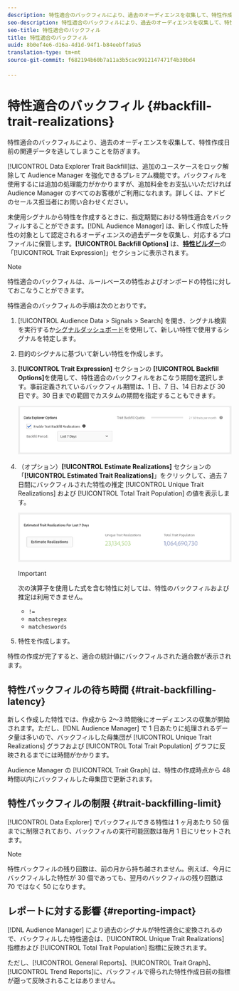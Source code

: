 ```yaml
---
description: 特性適合のバックフィルにより、過去のオーディエンスを収集して、特性作成日前の関連データを逃してしまうことを防ぎます。
seo-description: 特性適合のバックフィルにより、過去のオーディエンスを収集して、特性作成日前の関連データを逃してしまうことを防ぎます。
seo-title: 特性適合のバックフィル
title: 特性適合のバックフィル
uuid: 8b0ef4e6-d16a-4d1d-94f1-b84eebffa9a5
translation-type: tm+mt
source-git-commit: f682194b60b7a11a3b5cac9912147471f4b30bd4

---
```



# 特性適合のバックフィル {#backfill-trait-realizations}

特性適合のバックフィルにより、過去のオーディエンスを収集して、特性作成日前の関連データを逃してしまうことを防ぎます。

[!UICONTROL Data Explorer Trait Backfill]は、追加のユースケースをロック解除して Audience Manager を強化できるプレミアム機能です。バックフィルを使用するには追加の処理能力がかかりますが、追加料金をお支払いいただければ Audience Manager のすべてのお客様がご利用になれます。詳しくは、アドビのセールス担当者にお問い合わせください。

未使用シグナルから特性を作成するときに、指定期間における特性適合をバックフィルすることができます。[!DNL Audience Manager] は、新しく作成した特性の対象として認定されるオーディエンスの過去データを収集し、対応するプロファイルに保管します。**[!UICONTROL Backfill Options]** は、**[特性ビルダー](../../features/traits/about-trait-builder.md)**&#x200B;の「[!UICONTROL Trait Expression]」セクションに表示されます。

>[!NOTE]
>
>特性適合のバックフィルは、ルールベースの特性およびオンボードの特性に対しておこなうことができます。

特性適合のバックフィルの手順は次のとおりです。

1. [!UICONTROL Audience Data > Signals > Search] を開き、シグナル検索を実行するか[シグナルダッシュボード](../../features/data-explorer/data-explorer-signals-dashboard.md)を使用して、新しい特性で使用するシグナルを特定します。
1. 目的のシグナルに基づいて新しい特性を作成します。
1. **[!UICONTROL Trait Expression]** セクションの **[!UICONTROL Backfill Options]**&#x200B;を使用して、特性適合のバックフィルをおこなう期間を選択します。事前定義されているバックフィル期間は、1 日、7 日、14 日および 30 日です。30 日までの範囲でカスタムの期間を指定することもできます。

   ![特性-バックフィル](assets/signals-trait-backfill.png)

1. （オプション）**[!UICONTROL Estimate Realizations]** セクションの「**[!UICONTROL Estimated Trait Realizations]**」をクリックして、過去 7 日間にバックフィルされた特性の推定 [!UICONTROL Unique Trait Realizations] および [!UICONTROL Total Trait Population] の値を表示します。

   ![推定特性再説明](assets/estimate-trait-realizations.png)

   >[!IMPORTANT]
   >
   >次の演算子を使用した式を含む特性に対しては、特性のバックフィルおよび推定は利用できません。
   >    * `!=`
   >    * `matchesregex`
   >    * `matcheswords`

1. 特性を作成します。

特性の作成が完了すると、適合の統計値にバックフィルされた適合数が表示されます。

## 特性バックフィルの待ち時間 {#trait-backfilling-latency}

新しく作成した特性では、作成から 2～3 時間後にオーディエンスの収集が開始されます。ただし、[!DNL Audience Manager] で 1 日あたりに処理されるデータ量は多いので、バックフィルした母集団が [!UICONTROL Unique Trait Realizations] グラフおよび [!UICONTROL Total Trait Population] グラフに反映されるまでには時間がかかります。

Audience Manager の [!UICONTROL Trait Graph] は、特性の作成時点から 48 時間以内にバックフィルした母集団で更新されます。

## 特性バックフィルの制限 {#trait-backfilling-limit}

[!UICONTROL Data Explorer] でバックフィルできる特性は 1 ヶ月あたり 50 個までに制限されており、バックフィルの実行可能回数は毎月 1 日にリセットされます。

>[!NOTE]
>
>特性バックフィルの残り回数は、前の月から持ち越されません。例えば、今月にバックフィルした特性が 30 個であっても、翌月のバックフィルの残り回数は 70 ではなく 50 になります。

## レポートに対する影響 {#reporting-impact}

[!DNL Audience Manager] により過去のシグナルが特性適合に変換されるので、バックフィルした特性適合は、[!UICONTROL Unique Trait Realizations] 指標および [!UICONTROL Total Trait Population] 指標に反映されます。

ただし、[!UICONTROL General Reports]、[!UICONTROL Trait Graph]、[!UICONTROL Trend Reports]に、バックフィルで得られた特性作成日前の指標が遡って反映されることはありません。